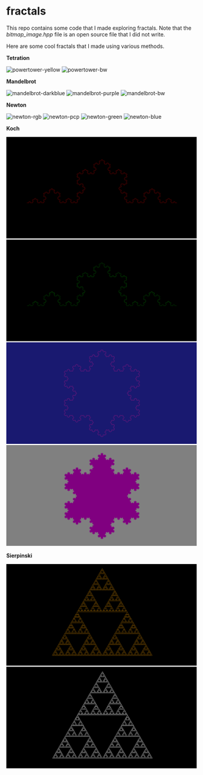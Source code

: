 # fractals

This repo contains some code that I made exploring fractals.
Note that the *bitmap_image.hpp* file is an open source file that I did not write.

Here are some cool fractals that I made using various methods.

**Tetration**

![powertower-yellow](./img/powertower/powertower-yellow-2000.bmp)
![powertower-bw](./img/powertower/powertower-bw-2000.bmp)


**Mandelbrot**

![mandelbrot-darkblue](./img/mandelbrot/mandelbrot-darkblue-2000.bmp)
![mandelbrot-purple](./img/mandelbrot/mandelbrot-purple-2000.bmp)
![mandelbrot-bw](./img/mandelbrot/mandelbrot-bw-2000.bmp)

**Newton**

![newton-rgb](./img/newton/newton-z-cubed-minus-1-rgb-2000.bmp)
![newton-pcp](./img/newton/newton-1-pcp-2000.bmp)
![newton-green](./img/newton/newton-2-green-2000.bmp)
![newton-blue](./img/newton/newton-3-blue-2000.bmp)

**Koch**

![koch-red](./img/koch/koch-line-red-4.png)
![koch-green](./img/koch/koch-line-green-5.png)
![koch-pink](./img/koch/koch-snowflake-pink-4.png)
![koch-purple](./img/koch/koch-snowflake-purple-4.png)

**Sierpinski**

![sierpinski-orange](./img/sierpinski/sierpinski-orange-6.png)
![sierpinski-white](./img/sierpinski/sierpinski-white-7.png)
